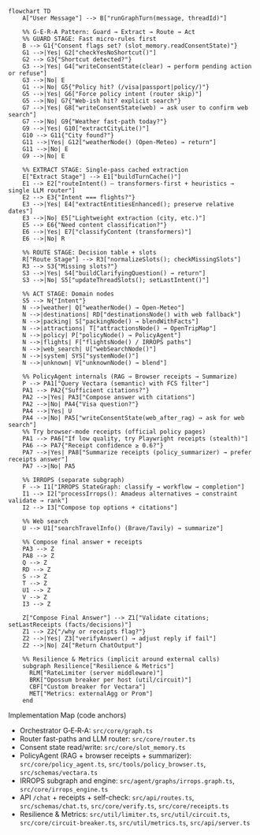 ```mermaid
flowchart TD
    A["User Message"] --> B["runGraphTurn(message, threadId)"]

    %% G-E-R-A Pattern: Guard → Extract → Route → Act
    %% GUARD STAGE: Fast micro-rules first
    B --> G1{"Consent flags set? (slot_memory.readConsentState)"}
    G1 -->|Yes| G2["checkYesNoShortcut()"]
    G2 --> G3{"Shortcut detected?"}
    G3 -->|Yes| G4["writeConsentState(clear) → perform pending action or refuse"]
    G3 -->|No| E
    G1 -->|No| G5{"Policy hit? (/visa|passport|policy/)"}
    G5 -->|Yes| G6["Force policy intent (router skip)"]
    G5 -->|No| G7{"Web-ish hit? explicit search"}
    G7 -->|Yes| G8["writeConsentState(web) → ask user to confirm web search"]
    G7 -->|No| G9{"Weather fast-path today?"}
    G9 -->|Yes| G10["extractCityLite()"]
    G10 --> G11{"City found?"}
    G11 -->|Yes| G12["weatherNode() (Open‑Meteo) → return"]
    G11 -->|No| E
    G9 -->|No| E

    %% EXTRACT STAGE: Single-pass cached extraction
    E["Extract Stage"] --> E1["buildTurnCache()"]
    E1 --> E2["routeIntent() — transformers‑first + heuristics → single LLM router"]
    E2 --> E3{"Intent === flights?"}
    E3 -->|Yes| E4["extractEntitiesEnhanced(); preserve relative dates"]
    E3 -->|No| E5["Lightweight extraction (city, etc.)"]
    E5 --> E6{"Need content classification?"}
    E6 -->|Yes| E7["classifyContent (transformers)"]
    E6 -->|No| R

    %% ROUTE STAGE: Decision table + slots
    R["Route Stage"] --> R3["normalizeSlots(); checkMissingSlots"]
    R3 --> S3{"Missing slots?"}
    S3 -->|Yes| S4["buildClarifyingQuestion() → return"]
    S3 -->|No| S5["updateThreadSlots(); setLastIntent()"]

    %% ACT STAGE: Domain nodes
    S5 --> N{"Intent"}
    N -->|weather| Q["weatherNode() → Open‑Meteo"]
    N -->|destinations| RD["destinationsNode() with web fallback"]
    N -->|packing| S["packingNode() → blendWithFacts"]
    N -->|attractions| T["attractionsNode() → OpenTripMap"]
    N -->|policy| P["policyNode() → PolicyAgent"]
    N -->|flights| F["flightsNode() / IRROPS paths"]
    N -->|web_search| U["webSearchNode()"]
    N -->|system| SYS["systemNode()"]
    N -->|unknown| V["unknownNode() → blend"]

    %% PolicyAgent internals (RAG → Browser receipts → Summarize)
    P --> PA1["Query Vectara (semantic) with FCS filter"]
    PA1 --> PA2{"Sufficient citations?"}
    PA2 -->|Yes| PA3["Compose answer with citations"]
    PA2 -->|No| PA4{"Visa question?"}
    PA4 -->|Yes| U
    PA4 -->|No| PA5["writeConsentState(web_after_rag) → ask for web search"]
    %% Try browser-mode receipts (official policy pages)
    PA1 --> PA6["If low quality, try Playwright receipts (stealth)"]
    PA6 --> PA7{"Receipt confidence ≥ 0.6?"}
    PA7 -->|Yes| PA8["Summarize receipts (policy_summarizer) → prefer receipts answer"]
    PA7 -->|No| PA5

    %% IRROPS (separate subgraph)
    F --> I1["IRROPS StateGraph: classify → workflow → completion"]
    I1 --> I2["processIrrops(): Amadeus alternatives → constraint validate → rank"]
    I2 --> I3["Compose top options + citations"]

    %% Web search
    U --> U1["searchTravelInfo() (Brave/Tavily) → summarize"]

    %% Compose final answer + receipts
    PA3 --> Z
    PA8 --> Z
    Q --> Z
    RD --> Z
    S --> Z
    T --> Z
    U1 --> Z
    V --> Z
    I3 --> Z

    Z["Compose Final Answer"] --> Z1["Validate citations; setLastReceipts (facts/decisions)"]
    Z1 --> Z2{"/why or receipts flag?"}
    Z2 -->|Yes| Z3["verifyAnswer() → adjust reply if fail"]
    Z2 -->|No| Z4["Return ChatOutput"]

    %% Resilience & Metrics (implicit around external calls)
    subgraph Resilience["Resilience & Metrics"]
      RLM["RateLimiter (server middleware)"]
      BRK["Opossum breaker per host (util/circuit)"]
      CBF["Custom breaker for Vectara"]
      MET["Metrics: externalAgg or Prom"]
    end
```

Implementation Map (code anchors)
- Orchestrator G‑E‑R‑A: `src/core/graph.ts`
- Router fast-paths and LLM router: `src/core/router.ts`
- Consent state read/write: `src/core/slot_memory.ts`
- PolicyAgent (RAG + browser receipts + summarizer): `src/core/policy_agent.ts`, `src/tools/policy_browser.ts`, `src/schemas/vectara.ts`
- IRROPS subgraph and engine: `src/agent/graphs/irrops.graph.ts`, `src/core/irrops_engine.ts`
- API `/chat` + receipts + self-check: `src/api/routes.ts`, `src/schemas/chat.ts`, `src/core/verify.ts`, `src/core/receipts.ts`
- Resilience & Metrics: `src/util/limiter.ts`, `src/util/circuit.ts`, `src/core/circuit-breaker.ts`, `src/util/metrics.ts`, `src/api/server.ts`
